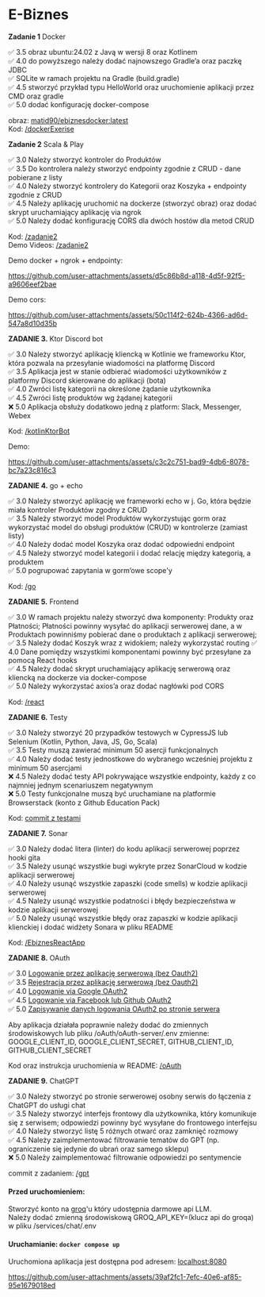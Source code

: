 # E-Biznes

**Zadanie 1** Docker

:white_check_mark: 3.5 obraz ubuntu:24.02 z Javą w wersji 8 oraz Kotlinem  
:white_check_mark: 4.0 do powyższego należy dodać najnowszego Gradle’a oraz paczkę JDBC  
:white_check_mark: SQLite w ramach projektu na Gradle (build.gradle)  
:white_check_mark: 4.5 stworzyć przykład typu HelloWorld oraz uruchomienie aplikacji przez CMD oraz gradle  
:white_check_mark: 5.0 dodać konfigurację docker-compose  

obraz: [matid90/ebiznesdocker:latest](https://hub.docker.com/r/matid90/ebiznesdocker)  
Kod: [/dockerExerise](https://github.com/Ech0n/ebiznes/tree/main/dockerExercise)

**Zadanie 2** Scala & Play

:white_check_mark: 3.0 Należy stworzyć kontroler do Produktów  
:white_check_mark: 3.5 Do kontrolera należy stworzyć endpointy zgodnie z CRUD - dane pobierane z listy  
:white_check_mark: 4.0 Należy stworzyć kontrolery do Kategorii oraz Koszyka + endpointy zgodnie z CRUD  
:white_check_mark: 4.5 Należy aplikację uruchomić na dockerze (stworzyć obraz) oraz dodać skrypt uruchamiający aplikację via ngrok  
:white_check_mark: 5.0 Należy dodać konfigurację CORS dla dwóch hostów dla metod CRUD   

Kod: [/zadanie2](https://github.com/Ech0n/ebiznes/tree/main/zadanie2)  
Demo Videos: [/zadanie2](https://github.com/Ech0n/ebiznes/tree/main/demos/scala)

Demo docker + ngrok + endpointy:

https://github.com/user-attachments/assets/d5c86b8d-a118-4d5f-92f5-a9606eef2bae

Demo cors:

https://github.com/user-attachments/assets/50c114f2-624b-4366-ad6d-547a8d10d35b

**ZADANIE 3.** Ktor Discord bot

:white_check_mark: 3.0 Należy stworzyć aplikację kliencką w Kotlinie we frameworku Ktor, która pozwala na przesyłanie wiadomości na platformę Discord  
:white_check_mark: 3.5 Aplikacja jest w stanie odbierać wiadomości użytkowników z platformy Discord skierowane do aplikacji (bota)  
:white_check_mark: 4.0 Zwróci listę kategorii na określone żądanie użytkownika  
:white_check_mark: 4.5 Zwróci listę produktów wg żądanej kategorii  
:x: 5.0 Aplikacja obsłuży dodatkowo jedną z platform: Slack, Messenger,  
Webex

Kod: [/kotlinKtorBot](https://github.com/Ech0n/ebiznes/tree/main/kotlinKtorBot)  

Demo:

https://github.com/user-attachments/assets/c3c2c751-bad9-4db6-8078-bc7a23c816c3


**ZADANIE 4.** go + echo

:white_check_mark: 3.0 Należy stworzyć aplikację we frameworki echo w j. Go, która będzie miała kontroler Produktów zgodny z CRUD  
:white_check_mark: 3.5 Należy stworzyć model Produktów wykorzystując gorm oraz wykorzystać model do obsługi produktów (CRUD) w kontrolerze (zamiast listy)   
:white_check_mark: 4.0 Należy dodać model Koszyka oraz dodać odpowiedni endpoint  
:white_check_mark: 4.5 Należy stworzyć model kategorii i dodać relację między kategorią, a produktem  
:white_check_mark: 5.0 pogrupować zapytania w gorm’owe scope'y  

Kod: [/go](https://github.com/Ech0n/ebiznes/tree/main/go)  

**ZADANIE 5.** Frontend

:white_check_mark: 3.0 W ramach projektu należy stworzyć dwa komponenty: Produkty oraz Płatności; Płatności powinny wysyłać do aplikacji serwerowej dane, a w Produktach powinniśmy pobierać dane o produktach z aplikacji serwerowej;  
:white_check_mark: 3.5 Należy dodać Koszyk wraz z widokiem; należy wykorzystać routing
:white_check_mark: 4.0 Dane pomiędzy wszystkimi komponentami powinny być przesyłane za pomocą React hooks  
:white_check_mark: 4.5 Należy dodać skrypt uruchamiający aplikację serwerową oraz kliencką na dockerze via docker-compose  
:white_check_mark: 5.0 Należy wykorzystać axios’a oraz dodać nagłówki pod CORS  


Kod: [/react](https://github.com/Ech0n/ebiznes/tree/main/react)  


**ZADANIE 6.** Testy

:white_check_mark: 3.0 Należy stworzyć 20 przypadków testowych w CypressJS lub Selenium (Kotlin, Python, Java, JS, Go, Scala)  
:white_check_mark: 3.5 Testy muszą zawierać minimum 50 asercji funkcjonalnych  
:white_check_mark: 4.0 Należy dodać testy jednostkowe do wybranego wcześniej projektu z minimum 50 asercjami  
:x: 4.5 Należy dodać testy API pokrywające wszystkie endpointy, każdy z co najmniej jednym scenariuszem negatywnym  
:x: 5.0 Testy funkcjonalne muszą być uruchamiane na platformie Browserstack (konto z Github Education Pack)  

Kod: [commit z testami](https://github.com/Ech0n/blef/commit/cb650fdf4469316a1daf5b5d1d9617a0c9f1a3b6)


**ZADANIE 7.** Sonar

:white_check_mark: 3.0 Należy dodać litera (linter) do kodu aplikacji serwerowej poprzez hooki gita  
:white_check_mark: 3.5 Należy usunąć wszystkie bugi wykryte przez SonarCloud w kodzie aplikacji serwerowej  
:white_check_mark: 4.0 Należy usunąć wszystkie zapaszki (code smells) w kodzie aplikacji serwerowej  
:white_check_mark: 4.5 Należy usunąć wszystkie podatności i błędy bezpieczeństwa w kodzie aplikacji serwerowej  
:white_check_mark: 5.0 Należy usunąć wszystkie błędy oraz zapaszki w kodzie aplikacji klienckiej i dodać widżety Sonara w pliku README  

Kod: [/EbiznesReactApp](https://github.com/Ech0n/EbiznesReactApp)

**ZADANIE 8.** OAuth

:white_check_mark: 3.0 [Logowanie przez aplikację serwerową (bez Oauth2)](https://github.com/Ech0n/ebiznes/blob/main/oAuth/oAuth-server/controllers/auth.go)  
:white_check_mark: 3.5 [Rejestracja przez aplikację serwerową (bez Oauth2)](https://github.com/Ech0n/ebiznes/blob/main/oAuth/oAuth-server/controllers/auth.go)  
:white_check_mark: 4.0 [Logowanie via Google OAuth2](https://github.com/Ech0n/ebiznes/blob/main/oAuth/oAuth-server/controllers/google.go)  
:white_check_mark: 4.5 [Logowanie via Facebook lub Github OAuth2](https://github.com/Ech0n/ebiznes/blob/main/oAuth/oAuth-server/controllers/github.go)  
:white_check_mark: 5.0 [Zapisywanie danych logowania OAuth2 po stronie serwera](https://github.com/Ech0n/ebiznes/blob/main/oAuth/oAuth-server/db/db.go#L23)

Aby aplikacja działała poprawnie należy dodać do zmiennych środowiskowych lub pliku /oAuth/oAuth-server/.env zmienne: GOOGLE_CLIENT_ID, GOOGLE_CLIENT_SECRET, GITHUB_CLIENT_ID, GITHUB_CLIENT_SECRET

Kod oraz instrukcja uruchomienia w README: [/oAuth](https://github.com/Ech0n/ebiznes/tree/main/oauth)  

**ZADANIE 9.** ChatGPT

:white_check_mark: 3.0 Należy stworzyć po stronie serwerowej osobny serwis do łączenia z ChatGPT do usługi chat  
:white_check_mark: 3.5 Należy stworzyć interfejs frontowy dla użytkownika, który komunikuje się z serwisem; odpowiedzi powinny być wysyłane do frontowego interfejsu  
:white_check_mark: 4.0 Należy stworzyć listę 5 różnych otwarć oraz zamknięć rozmowy  
:white_check_mark: 4.5 Należy zaimplementować filtrowanie tematów do GPT (np. ograniczenie się jedynie do ubrań oraz samego sklepu)  
:x: 5.0 Należy zaimplementować filtrowanie odpowiedzi po sentymencie 

commit z zadaniem: [/gpt](https://github.com/Ech0n/ebiznes/commit/19a9fba098995729f569898b9e006f9eb9db2af1)  

#### Przed uruchomieniem: 
Stworzyć konto na [groq](https://groq.com/)'u który udostępnia darmowe api LLM.  
Należy dodać zmienną środowiskową GROQ_API_KEY=(klucz api do groqa) w pliku /services/chat/.env

#### Uruchamianie: `docker compose up`
Uruchomiona aplikacja jest dostępna pod adresem: [localhost:8080](http://localhost:8080)

https://github.com/user-attachments/assets/39af2fc1-7efc-40e6-af85-95e1679018ed

